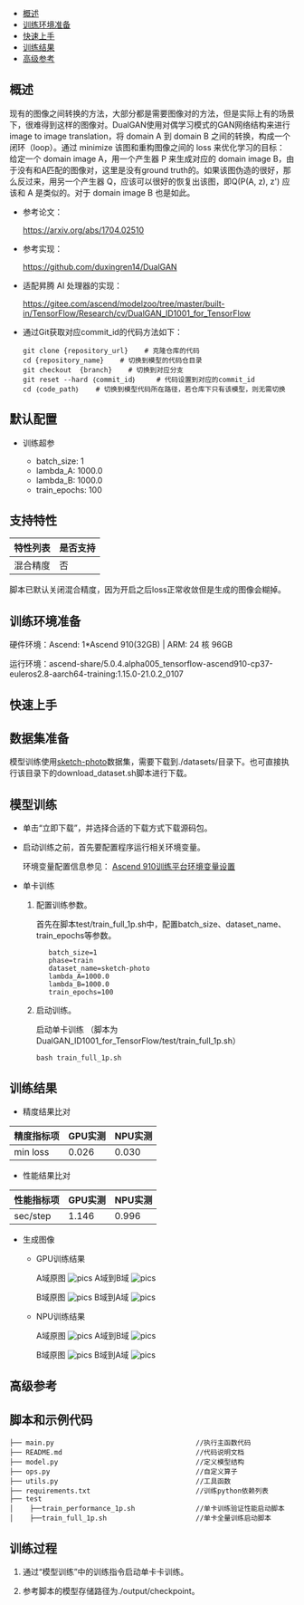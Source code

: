 -   [概述](#概述.md)
-   [训练环境准备](#训练环境准备.md)
-   [快速上手](#快速上手.md)
-   [训练结果](#训练结果.md)
-   [高级参考](#高级参考.md)

<h2 id="概述.md">概述</h2>

现有的图像之间转换的方法，大部分都是需要图像对的方法，但是实际上有的场景下，很难得到这样的图像对。DualGAN使用对偶学习模式的GAN网络结构来进行image to image translation，将 domain A 到 domain B 之间的转换，构成一个闭环（loop）。通过 minimize 该图和重构图像之间的 loss 来优化学习的目标：
给定一个 domain image A，用一个产生器 P 来生成对应的 domain image B，由于没有和A匹配的图像对，这里是没有ground truth的。如果该图伪造的很好，那么反过来，用另一个产生器 Q，应该可以很好的恢复出该图，即Q(P(A, z), z') 应该和 A 是类似的。对于 domain image B 也是如此。

- 参考论文：

    https://arxiv.org/abs/1704.02510

- 参考实现：

    https://github.com/duxingren14/DualGAN 

- 适配昇腾 AI 处理器的实现：  
        
  https://gitee.com/ascend/modelzoo/tree/master/built-in/TensorFlow/Research/cv/DualGAN_ID1001_for_TensorFlow

- 通过Git获取对应commit\_id的代码方法如下：
    
    ```
    git clone {repository_url}    # 克隆仓库的代码
    cd {repository_name}    # 切换到模型的代码仓目录
    git checkout  {branch}    # 切换到对应分支
    git reset --hard ｛commit_id｝     # 代码设置到对应的commit_id
    cd ｛code_path｝    # 切换到模型代码所在路径，若仓库下只有该模型，则无需切换
    ```

## 默认配置<a name="section91661242121611"></a>

- 训练超参

  - batch_size: 1
  - lambda_A: 1000.0
  - lambda_B: 1000.0
  - train_epochs: 100

## 支持特性<a name="section1899153513554"></a>

| 特性列表  | 是否支持 |
|-------|------|
| 混合精度  | 否    |

脚本已默认关闭混合精度，因为开启之后loss正常收敛但是生成的图像会糊掉。


<h2 id="训练环境准备.md">训练环境准备</h2>

硬件环境：Ascend: 1*Ascend 910(32GB) | ARM: 24 核 96GB

运行环境：ascend-share/5.0.4.alpha005_tensorflow-ascend910-cp37-euleros2.8-aarch64-training:1.15.0-21.0.2_0107


<h2 id="快速上手.md">快速上手</h2>

## 数据集准备

   模型训练使用[sketch-photo](http://www.cs.mun.ca/~yz7241/dualgan/dataset/)数据集，需要下载到./datasets/目录下。也可直接执行该目录下的download_dataset.sh脚本进行下载。

## 模型训练

- 单击“立即下载”，并选择合适的下载方式下载源码包。

- 启动训练之前，首先要配置程序运行相关环境变量。

  环境变量配置信息参见：
     [Ascend 910训练平台环境变量设置](https://gitee.com/ascend/ModelZoo-TensorFlow/wikis/01.%E8%AE%AD%E7%BB%83%E8%84%9A%E6%9C%AC%E8%BF%81%E7%A7%BB%E6%A1%88%E4%BE%8B/Ascend%20910%E8%AE%AD%E7%BB%83%E5%B9%B3%E5%8F%B0%E7%8E%AF%E5%A2%83%E5%8F%98%E9%87%8F%E8%AE%BE%E7%BD%AE)

- 单卡训练 

  1. 配置训练参数。

     首先在脚本test/train_full_1p.sh中，配置batch_size、dataset_name、train_epochs等参数。

     ```
		batch_size=1
		phase=train
		dataset_name=sketch-photo
		lambda_A=1000.0
		lambda_B=1000.0
		train_epochs=100
     ```

  2. 启动训练。

     启动单卡训练 （脚本为DualGAN_ID1001_for_TensorFlow/test/train_full_1p.sh） 

     ```
     bash train_full_1p.sh
     ```

<h2 id="训练结果.md">训练结果</h2>

- 精度结果比对

|精度指标项|GPU实测|NPU实测|
|---|---|---|
|min loss|0.026|0.030|

- 性能结果比对  

|性能指标项|GPU实测|NPU实测|
|---|---|---|
|sec/step|1.146|0.996|

- 生成图像
    - GPU训练结果

      A域原图
      ![pics](./result/gpu_realA.jpg)
      A域到B域
      ![pics](./result/gpu_A2B.jpg)

      B域原图
      ![pics](./result/gpu_realB.jpg)
      B域到A域
      ![pics](./result/gpu_B2A.jpg)
	  
    - NPU训练结果

      A域原图
      ![pics](./result/npu_realA.jpg)
      A域到B域
      ![pics](./result/npu_A2B.jpg)

      B域原图
      ![pics](./result/npu_realB.jpg)
      B域到A域
      ![pics](./result/npu_B2A.jpg)

<h2 id="高级参考.md">高级参考</h2>

## 脚本和示例代码<a name="section08421615141513"></a>

```
├── main.py                                   //执行主函数代码
├── README.md                                 //代码说明文档
├── model.py                                  //定义模型结构
├── ops.py                                    //自定义算子
├── utils.py                                  //工具函数
├── requirements.txt                          //训练python依赖列表
├── test
│    ├──train_performance_1p.sh               //单卡训练验证性能启动脚本
│    ├──train_full_1p.sh                      //单卡全量训练启动脚本

```

## 训练过程<a name="section1589455252218"></a>

1.  通过“模型训练”中的训练指令启动单卡卡训练。

2.  参考脚本的模型存储路径为./output/checkpoint。


